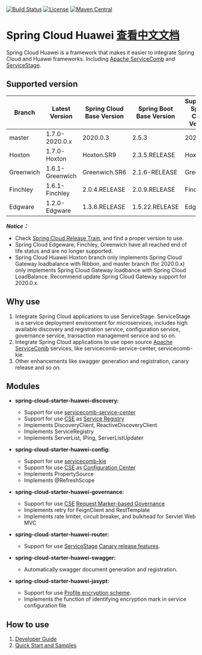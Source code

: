[![Build Status](https://travis-ci.org/huaweicloud/spring-cloud-huawei.svg?branch=master)](https://travis-ci.org/huaweicloud/spring-cloud-huawei)
[![License](https://img.shields.io/badge/license-Apache%202-4EB1BA.svg)](https://www.apache.org/licenses/LICENSE-2.0.html)
[![Maven Central](https://maven-badges.herokuapp.com/maven-central/com.huaweicloud/spring-cloud-huawei/badge.svg)](https://search.maven.org/search?q=g:com.huaweicloud%20AND%20a:spring-cloud-huawei-dependencies) 

# Spring Cloud Huawei [查看中文文档](README_CN.md)

Spring Cloud Huawei is a framework that makes it easier to integrate Spring Cloud and Huawei frameworks.
Including [Apache ServiceComb](http://servicecomb.apache.org) and [ServiceStage][ServiceStage].

## Supported version

| Branch | Latest Version | Spring Cloud Base Version | Spring Boot Base Version | Supported Spring Cloud Version | Supported Spring Boot Version|
| ---------- | ------------ | ----------- | ----------- | ----------- | ----------- |
| master | 1.7.0-2020.0.x | 2020.0.3 | 2.5.3 | 2020.0.x | 2.5.x |
| Hoxton | 1.7.0-Hoxton | Hoxton.SR9 | 2.3.5.RELEASE | Hoxton | 2.3.x |
| Greenwich | 1.6.1-Greenwich | Greenwich.SR6 | 2.1.6-RELEASE | Greenwich | 2.1.x |
| Finchley | 1.6.1-Finchley | 2.0.4.RELEASE | 2.0.9.RELEASE     | Finchley     | 2.0.x       |
| Edgware | 1.2.0-Edgware | 1.3.6.RELEASE  | 1.5.22.RELEASE    | Edgware      | 1.5.x       |

***Notice：***
* Check [Spring Cloud Release Train](https://spring.io/projects/spring-cloud), and find a proper version to use.
* Spring Cloud Edgeware, Finchley, Greenwich have all reached end of life status and are no longer supported.
* Spring Cloud Huawei Hoxton branch only implements Spring Cloud Gateway loadbalance with Ribbon, and master branch (for 2020.0.x) only implements
  Spring Cloud Gateway loadbance with Spring Cloud LoadBalance. Recommend update Spring Cloud Gateway support for 2020.0.x.

## Why use

1. Integrate Spring Cloud applications to use ServiceStage. ServiceStage is a service deployment environment for microservices,
   includes high available discovery and registration service, configuration service, governance service, transaction management
   service and so on. 
2. Integrate Spring Cloud applications to use open source [Apache ServiceComb][ServiceComb] services, like servicecomb-service-center, servicecomb-kie.
3. Other enhancements like swagger generation and registration, canary release and so on.

## Modules

 * **spring-cloud-starter-huawei-discovery:**
     * Support for use [servicecomb-service-center](https://github.com/apache/servicecomb-service-center)
     * Support for use [CSE][CSE] as [Service Registry][Service Registry]
     * Implements DiscoveryClient, ReactiveDiscoveryClient
     * Implements ServiceRegistry
     * Implements ServerList, IPing, ServerListUpdater

 * **spring-cloud-starter-huawei-config:**
     * Support for use [servicecomb-kie](https://github.com/apache/servicecomb-kie)
     * Support for use [CSE][CSE] as [Configuration Center][Configuration Center]
     * Implements PropertySource
     * Implements @RefreshScope

 * **spring-cloud-starter-huawei-governance:**
     * Support for use [CSE][CSE] [Request Marker-based Governance][Request Marker-based Governance]
     * Implements retry for FeignClient and RestTemplate
     * Implements rate limiter, circuit breaker, and bulkhead for Servlet Web MVC

 * **spring-cloud-starter-huawei-router:**
     * Support for use [ServiceStage][ServiceStage] [Canary release features][Canary release features].

 * **spring-cloud-starter-huawei-swagger:**
     * Automatically swagger document generation and registration. 

* **spring-cloud-starter-huawei-jasypt:**
     * Support for use [Profile encryption scheme][Profile encryption scheme].
     * Implements the function of identifying encryption mark in service configuration file

## How to use

1. [Developer Guide](https://support.huaweicloud.com/intl/en-us/devg-servicestage/ss-devg-0010.html)
2. [Quick Start and Samples](https://github.com/huaweicloud/spring-cloud-huawei-samples)

[ServiceStage]: https://support.huaweicloud.com/intl/en-us/productdesc-servicestage/ss_productdesc_0001.html
[CSE]: https://support.huaweicloud.com/intl/en-us/devg-servicestage/ss-devg-0002.html
[Service Registry]: https://support.huaweicloud.com/intl/en-us/devg-servicestage/ss-devg-0017.html
[Configuration Center]: https://support.huaweicloud.com/intl/en-us/devg-servicestage/ss-devg-0018.html
[Request Marker-based Governance]: https://support.huaweicloud.com/intl/en-us/devg-servicestage/ss-devg-0020.html
[Canary release features]: https://support.huaweicloud.com/devg-servicestage/ss-devg-0023.html
[ServiceComb]: http://servicecomb.apache.org/developers/
[Profile encryption scheme]: https://support.huaweicloud.com/bestpractice-cse/cse_bestpractice_0007.html